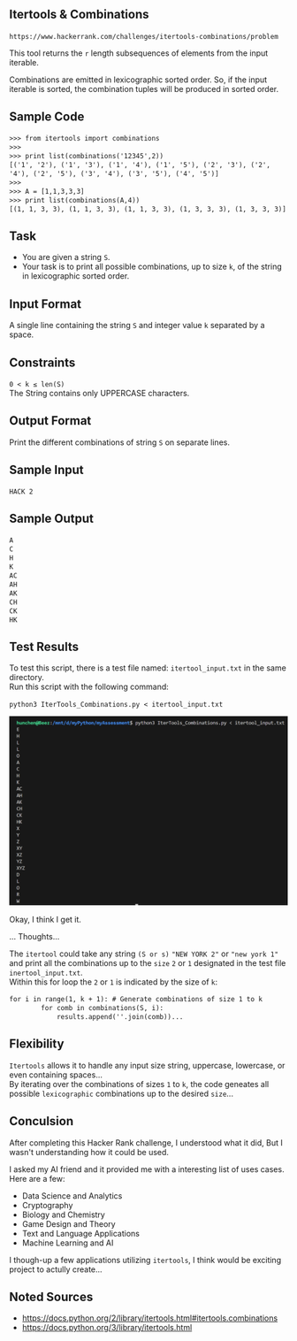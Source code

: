 ## Itertools & Combinations

`https://www.hackerrank.com/challenges/itertools-combinations/problem` <br>

This tool returns the `r` length subsequences of elements from the input iterable. <br>

Combinations are emitted in lexicographic sorted order. So, if the input iterable is sorted, the combination tuples will be produced in sorted order. <br>

## Sample Code

```
>>> from itertools import combinations
>>> 
>>> print list(combinations('12345',2))
[('1', '2'), ('1', '3'), ('1', '4'), ('1', '5'), ('2', '3'), ('2', '4'), ('2', '5'), ('3', '4'), ('3', '5'), ('4', '5')]
>>> 
>>> A = [1,1,3,3,3]
>>> print list(combinations(A,4))
[(1, 1, 3, 3), (1, 1, 3, 3), (1, 1, 3, 3), (1, 3, 3, 3), (1, 3, 3, 3)]
```

## Task

- You are given a string `S`. <br>
- Your task is to print all possible combinations, up to size `k`, of the string in lexicographic sorted order. <br>

## Input Format

A single line containing the string `S` and integer value `k` separated by a space. <br>

## Constraints

`0 < k ≤ len(S)` <br>
The String contains only UPPERCASE characters. <br>

## Output Format

Print the different combinations of string `S` on separate lines. <br>


## Sample Input

```
HACK 2
```

## Sample Output

```
A
C
H
K
AC
AH
AK
CH
CK
HK
```

## Test Results

To test this script, there is a test file named: `itertool_input.txt` in the same directory. <br>
Run this script with the following command: <br>

`python3 IterTools_Combinations.py < itertool_input.txt` <br>

![Hello Hack World](assessment_screenshots/Hello_Hack_World.png) <br>

Okay, I think I get it. <br>

... Thoughts...

The `itertool` could take any string `(S or s)` `"NEW YORK 2"` or `"new york 1"` and print all the combinations up to the `size` `2` or `1` designated in the test file `inertool_input.txt`. <br>
Within this for loop the `2` or `1` is indicated by the size of `k`:

```
for i in range(1, k + 1): # Generate combinations of size 1 to k 
        for comb in combinations(S, i): 
            results.append(''.join(comb))... 
```
## Flexibility

`Itertools` allows it to handle any input size string, uppercase, lowercase, or even containing spaces... <br>
By iterating over the combinations of sizes `1` to `k`, the code geneates all possible `lexicographic` combinations up to the desired `size`... <br>

## Conculsion

After completing this Hacker Rank challenge, I understood what it did, But I wasn't understanding how it could be used. <br>

I asked my AI friend and it provided me with a interesting list of uses cases. <br>
Here are a few: <br> 

- Data Science and Analytics
- Cryptography
- Biology and Chemistry
- Game Design and Theory
- Text and Language Applications
- Machine Learning and AI

I though-up a few applications utilizing `itertools`, I think would be exciting project to actully create... <br> 











## Noted Sources

- https://docs.python.org/2/library/itertools.html#itertools.combinations
- https://docs.python.org/3/library/itertools.html 
